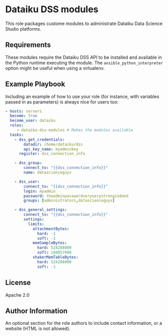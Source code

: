Dataiku DSS modules
===================

This role packages custome modules to administrate Dataiku Data Science Studio platforms.

Requirements
------------

These modules require the Dataiku DSS API to be installed and available in the Python runtime executing the module. The `ansible_python_interpreter` option might be useful when using a virtualenv.

Example Playbook
----------------

Including an example of how to use your role (for instance, with variables passed in as parameters) is always nice for users too:

```YAML
- hosts: servers
  become: true
  become_user: dataiku
  roles:
     - dataiku-dss-modules # Makes the modules available
  tasks:
    - dss_get_credentials:
        datadir: /home/dataiku/dss
        api_key_name: myadminkey
      register: dss_connection_info

    - dss_group:
        connect_to: "{{dss_connection_info}}"
        name: datascienceguys

    - dss_user:
        connect_to: "{{dss_connection_info}}"
        login: myadmin
        password: theadminpasswordveryverystrongindeed
        groups: [administrators,datascienceguys]

    - dss_general_settings:
        connect_to: "{{dss_connection_info}}"
        settings:
          limits:
            attachmentBytes:
              hard: -1
              soft: -1
            memSampleBytes:
              hard: 524288000
              soft: 104857600
            shakerMemTableBytes:
              hard: 524288000
              soft: -1
```

License
-------

Apache 2.0

Author Information
------------------

An optional section for the role authors to include contact information, or a website (HTML is not allowed).
